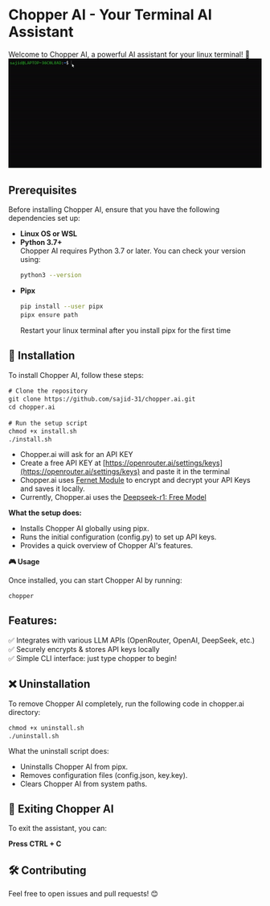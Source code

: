 # Chopper AI - Your Terminal AI Assistant

Welcome to Chopper AI, a powerful AI assistant for your linux terminal! 🚀
![](chopper/assets/tutorial.gif)
## Prerequisites

Before installing Chopper AI, ensure that you have the following dependencies set up:

- **Linux OS or WSL**
- **Python 3.7+**  
  Chopper AI requires Python 3.7 or later. You can check your version using:  
  ```sh
  python3 --version
  ```
- **Pipx**
  ```sh
  pip install --user pipx
  pipx ensure path
  ```
  Restart your linux terminal after you install pipx for the first time



## 🔧 Installation

To install Chopper AI, follow these steps:
```
# Clone the repository
git clone https://github.com/sajid-31/chopper.ai.git
cd chopper.ai

# Run the setup script
chmod +x install.sh
./install.sh
```
 - Chopper.ai will ask for an API KEY
 - Create a free API KEY at [https://openrouter.ai/settings/keys](https://openrouter.ai/settings/keys) and paste it in the terminal
 - Chopper.ai uses [Fernet Module](https://github.com/pyca/cryptography/blob/main/src/cryptography/fernet.py) to encrypt and decrypt your API Keys and saves it locally.
 - Currently, Chopper.ai uses the [Deepseek-r1: Free Model](https://openrouter.ai/deepseek/deepseek-r1:free)

**What the setup does:**

- Installs Chopper AI globally using pipx.
- Runs the initial configuration (config.py) to set up API keys.
- Provides a quick overview of Chopper AI's features.

**🎮 Usage**

Once installed, you can start Chopper AI by running:
```
chopper
```
## Features:

✅ Integrates with various LLM APIs (OpenRouter, OpenAI, DeepSeek, etc.)\
✅ Securely encrypts & stores API keys locally\
✅ Simple CLI interface: just type chopper to begin!

## ❌ Uninstallation

To remove Chopper AI completely, run the following code in chopper.ai directory:
```
chmod +x uninstall.sh
./uninstall.sh
```
What the uninstall script does:
- Uninstalls Chopper AI from pipx.
- Removes configuration files (config.json, key.key).
- Clears Chopper AI from system paths.

## 🔄 Exiting Chopper AI

To exit the assistant, you can:

**Press CTRL + C**

## 🛠️ Contributing

Feel free to open issues and pull requests! 😊
